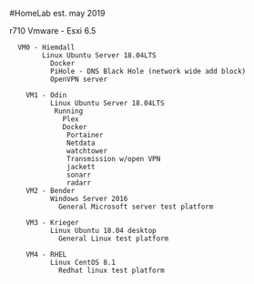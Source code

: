 #HomeLab est. may 2019

r710
  Vmware - Esxi 6.5 
  
      VM0 - Hiemdall
            Linux Ubuntu Server 18.04LTS
              Docker
              PiHole - DNS Black Hole (network wide add block)
              OpenVPN server
                
        VM1 - Odin
              Linux Ubuntu Server 18.04LTS
               Running
                 Plex
                 Docker
                  Portainer
                  Netdata
                  watchtower
                  Transmission w/open VPN
                  jackett
                  sonarr
                  radarr
        VM2 - Bender
              Windows Server 2016
                General Microsoft server test platform
         
        VM3 - Krieger
              Linux Ubuntu 18.04 desktop
                General Linux test platform
              
        VM4 - RHEL  
              Linux CentOS 8.1
                Redhat linux test platform
                
